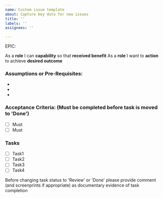 ```yaml
---
name: Custom issue template
about: Capture key data for new issues
title: ''
labels: ''
assignees: ''

---
```


EPIC:  <epic>

As a **role** I can **capability** so that **received benefit**
As a **role** I want to **action** to achieve **desired outcome**  

### Assumptions or Pre-Requisites:
*
*
*

### Acceptance Criteria: (Must be completed before task is moved to 'Done')
- [ ] Must
- [ ] Must

### Tasks

- [ ] Task1
- [ ] Task2
- [ ] Task3
- [ ] Task4

Before changing task status to 'Review' or 'Done' please provide comment (and screenprints if appropriate) as documentary evidence of task completion
